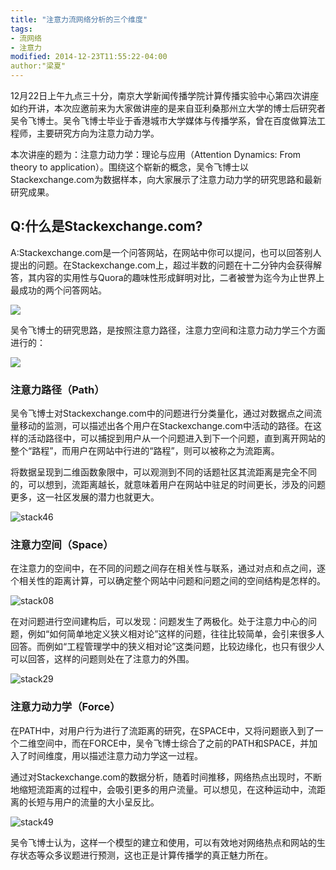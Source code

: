 ```yaml
---
title: "注意力流网络分析的三个维度"
tags:
- 流网络
- 注意力
modified: 2014-12-23T11:55:22-04:00
author:"梁夏"
---
```


12月22日上午九点三十分，南京大学新闻传播学院计算传播实验中心第四次讲座如约开讲，本次应邀前来为大家做讲座的是来自亚利桑那州立大学的博士后研究者吴令飞博士。吴令飞博士毕业于香港城市大学媒体与传播学系，曾在百度做算法工程师，主要研究方向为注意力动力学。

本次讲座的题为：注意力动力学：理论与应用（Attention Dynamics: From theory to application）。围绕这个崭新的概念，吴令飞博士以Stackexchange.com为数据样本，向大家展示了注意力动力学的研究思路和最新研究成果。

## Q:什么是Stackexchange.com?

A:Stackexchange.com是一个问答网站，在网站中你可以提问，也可以回答别人提出的问题。在Stackexchange.com上，超过半数的问题在十二分钟内会获得解答，其内容的实用性与Quora的趣味性形成鲜明对比，二者被誉为迄今为止世界上最成功的两个问答网站。

![](~/10-14-16.jpg)

吴令飞博士的研究思路，是按照注意力路径，注意力空间和注意力动力学三个方面进行的：

![](~/10-09-11.jpg)

### 注意力路径（Path）

吴令飞博士对Stackexchange.com中的问题进行分类量化，通过对数据点之间流量移动的监测，可以描述出各个用户在Stackexchange.com中活动的路径。在这样的活动路径中，可以捕捉到用户从一个问题进入到下一个问题，直到离开网站的整个“路程”，而用户在网站中行进的“路程”，则可以被称之为流距离。

将数据呈现到二维函数象限中，可以观测到不同的话题社区其流距离是完全不同的，可以想到，流距离越长，就意味着用户在网站中驻足的时间更长，涉及的问题更多，这一社区发展的潜力也就更大。


![stack46](http://oaf2qt3yk.bkt.clouddn.com/b3d849db3c06faa81fd123881eda07fe.png)

### 注意力空间（Space）

在注意力的空间中，在不同的问题之间存在相关性与联系，通过对点和点之间，逐个相关性的距离计算，可以确定整个网站中问题和问题之间的空间结构是怎样的。

![stack08](http://oaf2qt3yk.bkt.clouddn.com/e227eb45d58fbed6f9ede72a985dc2d0.png)

在对问题进行空间建构后，可以发现：问题发生了两极化。处于注意力中心的问题，例如“如何简单地定义狭义相对论”这样的问题，往往比较简单，会引来很多人回答。而例如“工程管理学中的狭义相对论”这类问题，比较边缘化，也只有很少人可以回答，这样的问题则处在了注意力的外围。

![stack29](http://oaf2qt3yk.bkt.clouddn.com/fde25f8ddc7a486ea35f6be0c1a53f79.png)

### 注意力动力学（Force）

在PATH中，对用户行为进行了流距离的研究，在SPACE中，又将问题嵌入到了一个二维空间中，而在FORCE中，吴令飞博士综合了之前的PATH和SPACE，并加入了时间维度，用以描述注意力动力学这一过程。

通过对Stackexchange.com的数据分析，随着时间推移，网络热点出现时，不断地缩短流距离的过程中，会吸引更多的用户流量。可以想见，在这种运动中，流距离的长短与用户的流量的大小呈反比。

![stack49](http://oaf2qt3yk.bkt.clouddn.com/672889c3eadab07c2c3a150ea298e4c0.png)

吴令飞博士认为，这样一个模型的建立和使用，可以有效地对网络热点和网站的生存状态等众多议题进行预测，这也正是计算传播学的真正魅力所在。

​
